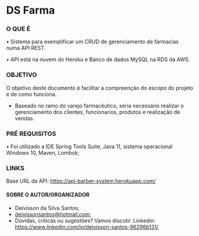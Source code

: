 # DS Farma

### O QUE É
• Sistema para exemplificar um CRUD de gerenciamento de farmacias numa API REST.

• API está na nuvem do Heroku e Banco de dados MySQL na RDS da AWS.

### OBJETIVO
O objetivo deste documento é facilitar a compreenção do escopo do projeto e de como funciona.

- Baseado no ramo do varejo farmacêutico, seria necessário realizar o gerenciamento dos clientes, funcionarios, produtos e realização de vendas.



### PRÉ REQUISITOS
• Foi utilizado a IDE Spring Tools Suite, Java 11, sistema operacional Windows 10, Maven, Lombok;

### LINKS
Base URL da API: https://api-barber-system.herokuapp.com/


#### SOBRE O AUTOR/ORGANIZADOR
* Deivisson da Silva Santos;
* deivissonsantos@hotmail.com;
* Dúvidas, criticas ou sugestões? Vamos discutir. Linkedin: https://www.linkedin.com/in/deivisson-santos-96296b131/

